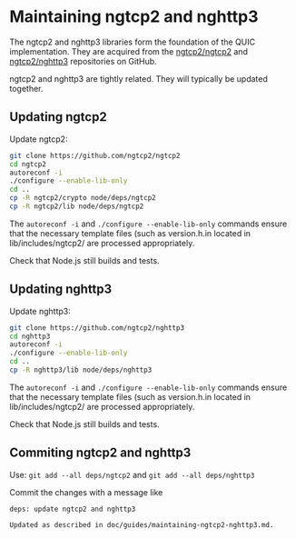 # Maintaining ngtcp2 and nghttp3

The ngtcp2 and nghttp3 libraries form the foundation of the QUIC
implementation. They are acquired from the [ngtcp2/ngtcp2][] and
[ngtcp2/nghttp3][] repositories on GitHub.

ngtcp2 and nghttp3 are tightly related. They will typically be
updated together.

## Updating ngtcp2

Update ngtcp2:
```sh
git clone https://github.com/ngtcp2/ngtcp2
cd ngtcp2
autoreconf -i
./configure --enable-lib-only
cd ..
cp -R ngtcp2/crypto node/deps/ngtcp2
cp -R ngtcp2/lib node/deps/ngtcp2
```

The `autoreconf -i` and `./configure --enable-lib-only` commands
ensure that the necessary template files (such as version.h.in
located in lib/includes/ngtcp2/ are processed appropriately.

Check that Node.js still builds and tests.

## Updating nghttp3

Update nghttp3:
```sh
git clone https://github.com/ngtcp2/nghttp3
cd nghttp3
autoreconf -i
./configure --enable-lib-only
cd ..
cp -R nghttp3/lib node/deps/nghttp3
```

The `autoreconf -i` and `./configure --enable-lib-only` commands
ensure that the necessary template files (such as version.h.in
located in lib/includes/ngtcp2/ are processed appropriately.

Check that Node.js still builds and tests.

## Commiting ngtcp2 and nghttp3

Use: `git add --all deps/ngtcp2` and `git add --all deps/nghttp3`

Commit the changes with a message like
```text
deps: update ngtcp2 and nghttp3

Updated as described in doc/guides/maintaining-ngtcp2-nghttp3.md.
```

[ngtcp2/nghttp3]: https://github.com/ngtcp2/nghttp3
[ngtcp2/ngtcp2]: https://github.com/ngtcp2/ngtcp2
